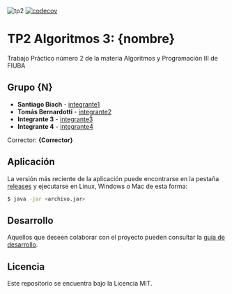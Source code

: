 ![tp2](https://github.com/santiagobiach/Algo3_tp2/actions/workflows/build.yml/badge.svg) [![codecov](https://codecov.io/gh/santiagobiach/Algo3_tp2/branch/master/graph/badge.svg)](https://codecov.io/gh/santiagobiach/Algo3_tp2)

# TP2 Algoritmos 3: {nombre} 

Trabajo Práctico número 2 de la materia Algoritmos y Programación III de FIUBA

## Grupo {N}

* **Santiago Biach** - [integrante1](https://github.com/santiagobiach)
* **Tomás Bernardotti** - [integrante2](https://github.com/tomasbernardotti)
* **Integrante 3** - [integrante3](https://github.com/integrante3)
* **Integrante 4** - [integrante4](https://github.com/integrante4)

Corrector: **{Corrector}**

## Aplicación

La versión más reciente de la aplicación puede encontrarse en la pestaña [releases](https://github.com/santiagobiach/Algo3_tp2/releases/latest) y ejecutarse en Linux, Windows o Mac de esta forma:

```bash
$ java -jar <archivo.jar>
```

## Desarrollo

Aquellos que deseen colaborar con el proyecto pueden consultar la [guía de desarrollo](./docs/Desarrollo.md).

## Licencia

Este repositorio se encuentra bajo la Licencia MIT.


